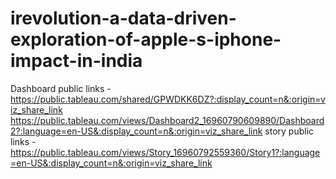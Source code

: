# irevolution-a-data-driven-exploration-of-apple-s-iphone-impact-in-india


Dashboard public links - https://public.tableau.com/shared/GPWDKK6DZ?:display_count=n&:origin=viz_share_link
https://public.tableau.com/views/Dashboard2_16960790609890/Dashboard2?:language=en-US&:display_count=n&:origin=viz_share_link
story public links - https://public.tableau.com/views/Story_16960792559360/Story1?:language=en-US&:display_count=n&:origin=viz_share_link
